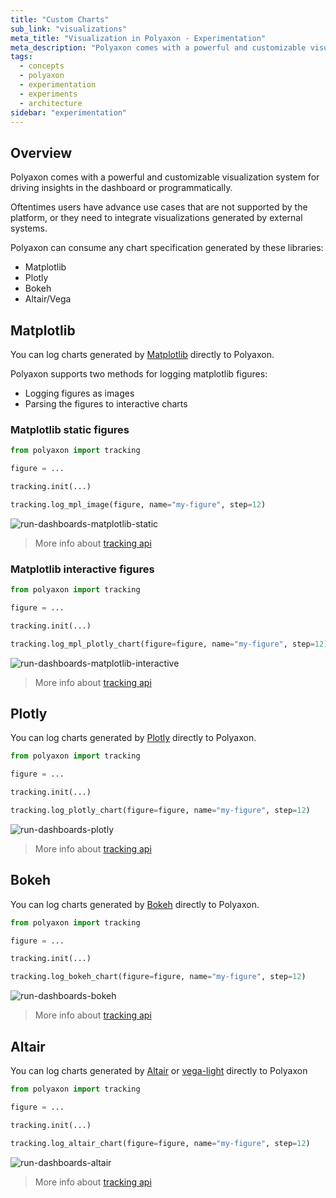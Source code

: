 ```yaml
---
title: "Custom Charts"
sub_link: "visualizations"
meta_title: "Visualization in Polyaxon - Experimentation"
meta_description: "Polyaxon comes with a powerful and customizable visualization system for driving visualization in the dashboard or programmatically."
tags:
  - concepts
  - polyaxon
  - experimentation
  - experiments
  - architecture
sidebar: "experimentation"
---
```


## Overview

Polyaxon comes with a powerful and customizable visualization system for driving insights in the dashboard or programmatically.

Oftentimes users have advance use cases that are not supported by the platform, or they need to integrate visualizations generated by external systems.

Polyaxon can consume any chart specification generated by these libraries:

 * Matplotlib
 * Plotly
 * Bokeh
 * Altair/Vega

## Matplotlib

You can log charts generated by [Matplotlib](https://matplotlib.org/) directly to Polyaxon.

Polyaxon supports two methods for logging matplotlib figures:

 * Logging figures as images
 * Parsing the figures to interactive charts

### Matplotlib static figures

```python
from polyaxon import tracking

figure = ...

tracking.init(...)

tracking.log_mpl_image(figure, name="my-figure", step=12)
```

![run-dashboards-matplotlib-static](../../../../content/images/dashboard/runs/dashboards-matplotlib-static.png)

> More info about [tracking api](/docs/experimentation/tracking/module/#log_mpl_image)

### Matplotlib interactive figures

```python
from polyaxon import tracking

figure = ...

tracking.init(...)

tracking.log_mpl_plotly_chart(figure=figure, name="my-figure", step=12)
```

![run-dashboards-matplotlib-interactive](../../../../content/images/dashboard/runs/dashboards-matplotlib-interactive.png)

> More info about [tracking api](/docs/experimentation/tracking/module/#log_mpl_plotly_chart)

## Plotly

You can log charts generated by [Plotly](https://plotly.com/) directly to Polyaxon.

```python
from polyaxon import tracking

figure = ...

tracking.init(...)

tracking.log_plotly_chart(figure=figure, name="my-figure", step=12)
```

![run-dashboards-plotly](../../../../content/images/dashboard/runs/dashboards-plotly.png)

> More info about [tracking api](/docs/experimentation/tracking/module/#log_plotly_chart)


## Bokeh

You can log charts generated by [Bokeh](https://bokeh.org/) directly to Polyaxon.

```python
from polyaxon import tracking

figure = ...

tracking.init(...)

tracking.log_bokeh_chart(figure=figure, name="my-figure", step=12)
```

![run-dashboards-bokeh](../../../../content/images/dashboard/runs/dashboards-bokeh.png)

> More info about [tracking api](/docs/experimentation/tracking/module/#log_bokeh_chart)

## Altair

You can log charts generated by [Altair](https://altair-viz.github.io) or [vega-light](http://vega.github.io/vega-lite/) directly to Polyaxon

```python
from polyaxon import tracking

figure = ...

tracking.init(...)

tracking.log_altair_chart(figure=figure, name="my-figure", step=12)
```

![run-dashboards-altair](../../../../content/images/dashboard/runs/dashboards-altair.png)

> More info about [tracking api](/docs/experimentation/tracking/module/#log_altair_chart)
